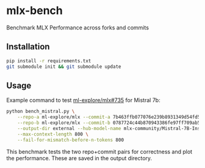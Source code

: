 # mlx-bench
Benchmark MLX Performance across forks and commits

## Installation

```bash
pip install -r requirements.txt
git submodule init && git submodule update
```

## Usage

Example command to test [ml-explore/mlx#735](https://github.com/ml-explore/mlx/pull/735) for Mistral 7b:

```bash
python bench_mistral.py \
    --repo-a ml-explore/mlx --commit-a 7b463ffb077076e239b8931349d54fd5832b248c \
    --repo-b ml-explore/mlx --commit-b 0787724c44b870943386fe97ff709ab535f62c9c \
    --output-dir external --hub-model-name mlx-community/Mistral-7B-Instruct-v0.2-4-bit \
    --max-context-length 800 \
    --fail-for-mismatch-before-n-tokens 800
```

This benchmark tests the two repo+commit pairs for correctness and plot the performance. These are saved in the output directory.
